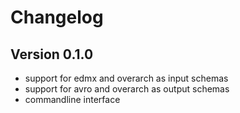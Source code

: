 # Changelog

Version 0.1.0
-------------
* support for edmx and overarch as input schemas
* support for avro and overarch as output schemas
* commandline interface
